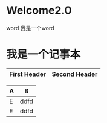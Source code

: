 # Welcome2.0
word
我是一个word

# 我是一个记事本

First Header | Second Header
------------ | -------------

A | B
-- | --
E | ddfd
E | ddfd
